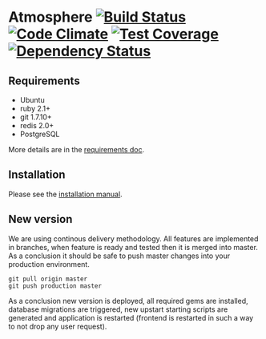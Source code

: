 # Atmosphere [![Build Status](https://travis-ci.org/dice-cyfronet/atmosphere.svg)](https://travis-ci.org/dice-cyfronet/atmosphere) [![Code Climate](https://codeclimate.com/github/dice-cyfronet/atmosphere/badges/gpa.svg)](https://codeclimate.com/github/dice-cyfronet/atmosphere) [![Test Coverage](https://codeclimate.com/github/dice-cyfronet/atmosphere/badges/coverage.svg)](https://codeclimate.com/github/dice-cyfronet/atmosphere) [![Dependency Status](https://gemnasium.com/dice-cyfronet/atmosphere.svg)](https://gemnasium.com/dice-cyfronet/atmosphere)



## Requirements

+ Ubuntu
+ ruby 2.1+
+ git 1.7.10+
+ redis 2.0+
+ PostgreSQL

More details are in the [requirements doc](doc/install/requirements.md).

## Installation

Please see the [installation manual](doc/install/installation.md).

## New version

We are using continous delivery methodology. All features are implemented in
branches, when feature is ready and tested then it is merged into master. As a
conclusion it should be safe to push master changes into your production
environment.

```
git pull origin master
git push production master
```

As a conclusion new version is deployed, all required gems are installed,
database migrations are triggered, new upstart starting scripts are generated
and application is restarted (frontend is restarted in such a way to not drop
any user request).
